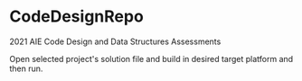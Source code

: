 # CodeDesignRepo
2021 AIE Code Design and Data Structures Assessments

Open selected project's solution file and build in desired target platform and then run. 
